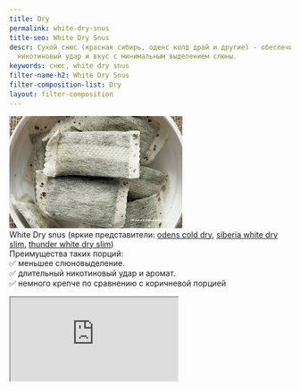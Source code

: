 ```yaml
---
title: Dry
permalink: white-dry-snus
title-seo: White Dry Snus
descr: Сухой снюс (красная сибирь, оденс колд драй и другие) - обеспечивает длительный
  никотиновый удар и вкус с минимальным выделением слюны.
keywords: снюс, white dry snus
filter-name-h2: White Dry Snus
filter-composition-list: Dry
layout: filter-composition
---
```


<img class="img-fluid" src="/img/composition/white-dry-snus.jpg" alt="White Dry Snus"><br>
White Dry snus (яркие представители: <a href="/odens-cold-dry">odens cold dry</a>, <a href="/siberia-white-dry-slim">siberia white dry slim</a>, <a href="/thunder-x-slim-white-dry">thunder white dry slim</a>)<br>
Преимущества таких порций:<br>
✅ меньшее слюновыделение.<br>
✅ длительный никотиновый удар и аромат.<br>
✅ немного крепче по сравнению с коричневой порцией
<div class="embed-responsive embed-responsive-16by9 mb-3">
  <iframe class="embed-responsive-item" src="https://www.youtube.com/embed/trfs6lEguaA" allowfullscreen></iframe>
</div>
